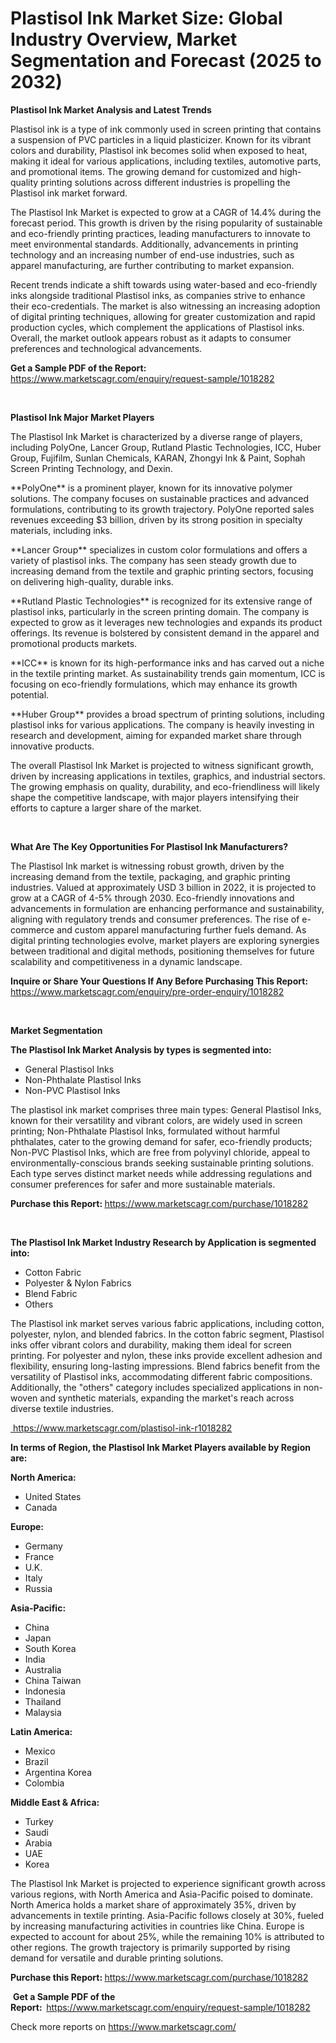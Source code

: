 <p><h1>Plastisol Ink Market Size: Global Industry Overview, Market Segmentation and Forecast (2025 to 2032)</h1></p><p><strong>Plastisol Ink Market Analysis and Latest Trends</strong></p>
<p><p>Plastisol ink is a type of ink commonly used in screen printing that contains a suspension of PVC particles in a liquid plasticizer. Known for its vibrant colors and durability, Plastisol ink becomes solid when exposed to heat, making it ideal for various applications, including textiles, automotive parts, and promotional items. The growing demand for customized and high-quality printing solutions across different industries is propelling the Plastisol ink market forward.</p><p>The Plastisol Ink Market is expected to grow at a CAGR of 14.4% during the forecast period. This growth is driven by the rising popularity of sustainable and eco-friendly printing practices, leading manufacturers to innovate to meet environmental standards. Additionally, advancements in printing technology and an increasing number of end-use industries, such as apparel manufacturing, are further contributing to market expansion. </p><p>Recent trends indicate a shift towards using water-based and eco-friendly inks alongside traditional Plastisol inks, as companies strive to enhance their eco-credentials. The market is also witnessing an increasing adoption of digital printing techniques, allowing for greater customization and rapid production cycles, which complement the applications of Plastisol inks. Overall, the market outlook appears robust as it adapts to consumer preferences and technological advancements.</p></p>
<p><strong>Get a Sample PDF of the Report:&nbsp;</strong> <a href="https://www.marketscagr.com/enquiry/request-sample/1018282?utm_campaign=2483&utm_medium=2&utm_source=Github&utm_content=ia&utm_term=02042025&utm_id=plastisol-ink">https://www.marketscagr.com/enquiry/request-sample/1018282</a></p>
<p>&nbsp;</p>
<p><strong>Plastisol Ink Major Market Players</strong></p>
<p><p>The Plastisol Ink Market is characterized by a diverse range of players, including PolyOne, Lancer Group, Rutland Plastic Technologies, ICC, Huber Group, Fujifilm, Sunlan Chemicals, KARAN, Zhongyi Ink & Paint, Sophah Screen Printing Technology, and Dexin. </p><p>**PolyOne** is a prominent player, known for its innovative polymer solutions. The company focuses on sustainable practices and advanced formulations, contributing to its growth trajectory. PolyOne reported sales revenues exceeding $3 billion, driven by its strong position in specialty materials, including inks.</p><p>**Lancer Group** specializes in custom color formulations and offers a variety of plastisol inks. The company has seen steady growth due to increasing demand from the textile and graphic printing sectors, focusing on delivering high-quality, durable inks.</p><p>**Rutland Plastic Technologies** is recognized for its extensive range of plastisol inks, particularly in the screen printing domain. The company is expected to grow as it leverages new technologies and expands its product offerings. Its revenue is bolstered by consistent demand in the apparel and promotional products markets.</p><p>**ICC** is known for its high-performance inks and has carved out a niche in the textile printing market. As sustainability trends gain momentum, ICC is focusing on eco-friendly formulations, which may enhance its growth potential.</p><p>**Huber Group** provides a broad spectrum of printing solutions, including plastisol inks for various applications. The company is heavily investing in research and development, aiming for expanded market share through innovative products.</p><p>The overall Plastisol Ink Market is projected to witness significant growth, driven by increasing applications in textiles, graphics, and industrial sectors. The growing emphasis on quality, durability, and eco-friendliness will likely shape the competitive landscape, with major players intensifying their efforts to capture a larger share of the market.</p></p>
<p>&nbsp;</p>
<p><strong>What Are The Key Opportunities For Plastisol Ink Manufacturers?</strong></p>
<p><p>The Plastisol Ink market is witnessing robust growth, driven by the increasing demand from the textile, packaging, and graphic printing industries. Valued at approximately USD 3 billion in 2022, it is projected to grow at a CAGR of 4-5% through 2030. Eco-friendly innovations and advancements in formulation are enhancing performance and sustainability, aligning with regulatory trends and consumer preferences. The rise of e-commerce and custom apparel manufacturing further fuels demand. As digital printing technologies evolve, market players are exploring synergies between traditional and digital methods, positioning themselves for future scalability and competitiveness in a dynamic landscape.</p></p>
<p><strong>Inquire or Share Your Questions If Any Before Purchasing This Report:</strong> <a href="https://www.marketscagr.com/enquiry/pre-order-enquiry/1018282?utm_campaign=2483&utm_medium=2&utm_source=Github&utm_content=ia&utm_term=02042025&utm_id=plastisol-ink">https://www.marketscagr.com/enquiry/pre-order-enquiry/1018282</a></p>
<p>&nbsp;</p>
<p><strong>Market Segmentation</strong></p>
<p><strong>The Plastisol Ink Market Analysis by types is segmented into:</strong></p>
<p><ul><li>General Plastisol Inks</li><li>Non-Phthalate Plastisol Inks</li><li>Non-PVC Plastisol Inks</li></ul></p>
<p><p>The plastisol ink market comprises three main types: General Plastisol Inks, known for their versatility and vibrant colors, are widely used in screen printing; Non-Phthalate Plastisol Inks, formulated without harmful phthalates, cater to the growing demand for safer, eco-friendly products; Non-PVC Plastisol Inks, which are free from polyvinyl chloride, appeal to environmentally-conscious brands seeking sustainable printing solutions. Each type serves distinct market needs while addressing regulations and consumer preferences for safer and more sustainable materials.</p></p>
<p><strong>Purchase this Report:&nbsp;</strong><a href="https://www.marketscagr.com/purchase/1018282?utm_campaign=2483&utm_medium=2&utm_source=Github&utm_content=ia&utm_term=02042025&utm_id=plastisol-ink">https://www.marketscagr.com/purchase/1018282</a></p>
<p>&nbsp;</p>
<p><strong>The Plastisol Ink Market Industry Research by Application is segmented into:</strong></p>
<p><ul><li>Cotton Fabric</li><li>Polyester & Nylon Fabrics</li><li>Blend Fabric</li><li>Others</li></ul></p>
<p><p>The Plastisol ink market serves various fabric applications, including cotton, polyester, nylon, and blended fabrics. In the cotton fabric segment, Plastisol inks offer vibrant colors and durability, making them ideal for screen printing. For polyester and nylon, these inks provide excellent adhesion and flexibility, ensuring long-lasting impressions. Blend fabrics benefit from the versatility of Plastisol inks, accommodating different fabric compositions. Additionally, the "others" category includes specialized applications in non-woven and synthetic materials, expanding the market's reach across diverse textile industries.</p></p>
<p><a href="https://www.marketscagr.com/plastisol-ink-r1018282?utm_campaign=2483&utm_medium=2&utm_source=Github&utm_content=ia&utm_term=02042025&utm_id=plastisol-ink">&nbsp;https://www.marketscagr.com/plastisol-ink-r1018282</a></p>
<p><strong>In terms of Region, the Plastisol Ink Market Players available by Region are:</strong></p>
<p>
    <p> <strong> North America: </strong>
        <ul>
            <li>United States</li>
            <li>Canada</li>
        </ul>
        </p> 
    <p> <strong> Europe: </strong>
        <ul>
            <li>Germany</li>
            <li>France</li>
            <li>U.K.</li>
            <li>Italy</li>
            <li>Russia</li>
        </ul>
        </p> 
    <p> <strong> Asia-Pacific: </strong>
        <ul>
            <li>China</li>
            <li>Japan</li>
            <li>South Korea</li>
            <li>India</li>
            <li>Australia</li>
            <li>China Taiwan</li>
            <li>Indonesia</li>
            <li>Thailand</li>
            <li>Malaysia</li>
        </ul>
        </p> 
    <p> <strong> Latin America: </strong>
        <ul>
            <li>Mexico</li>
            <li>Brazil</li>
            <li>Argentina Korea</li>
            <li>Colombia</li>
        </ul>
        </p> 
    <p> <strong> Middle East & Africa: </strong>
        <ul>
            <li>Turkey</li>
            <li>Saudi</li>
            <li>Arabia</li>
            <li>UAE</li>
            <li>Korea</li>
        </ul>
    </p>
    </p>
<p><p>The Plastisol Ink Market is projected to experience significant growth across various regions, with North America and Asia-Pacific poised to dominate. North America holds a market share of approximately 35%, driven by advancements in textile printing. Asia-Pacific follows closely at 30%, fueled by increasing manufacturing activities in countries like China. Europe is expected to account for about 25%, while the remaining 10% is attributed to other regions. The growth trajectory is primarily supported by rising demand for versatile and durable printing solutions.</p></p>
<p><strong>Purchase this Report: </strong><a href="https://www.marketscagr.com/purchase/1018282?utm_campaign=2483&utm_medium=2&utm_source=Github&utm_content=ia&utm_term=02042025&utm_id=plastisol-ink">https://www.marketscagr.com/purchase/1018282</a></p>
<p>&nbsp;<strong>Get a Sample PDF of the Report:&nbsp;&nbsp;</strong><a href="https://www.marketscagr.com/enquiry/request-sample/1018282?utm_campaign=2483&utm_medium=2&utm_source=Github&utm_content=ia&utm_term=02042025&utm_id=plastisol-ink">https://www.marketscagr.com/enquiry/request-sample/1018282</a></p>
<p><strong></strong></p>
<p>Check more reports on <a href="https://www.marketscagr.com/?utm_campaign=2483&utm_medium=2&utm_source=Github&utm_content=ia&utm_term=02042025&utm_id=plastisol-ink">https://www.marketscagr.com/</a></p>